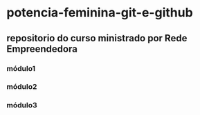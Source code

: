 # potencia-feminina-git-e-github

## repositorio do curso ministrado por Rede Empreendedora

### módulo1
### módulo2
### módulo3
